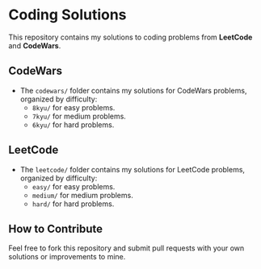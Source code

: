 # Coding Solutions

This repository contains my solutions to coding problems from **LeetCode** and **CodeWars**.

## CodeWars
- The `codewars/` folder contains my solutions for CodeWars problems, organized by difficulty:
  - `8kyu/` for easy problems.
  - `7kyu/` for medium problems.
  - `6kyu/` for hard problems.

## LeetCode
- The `leetcode/` folder contains my solutions for LeetCode problems, organized by difficulty:
  - `easy/` for easy problems.
  - `medium/` for medium problems.
  - `hard/` for hard problems.

## How to Contribute
Feel free to fork this repository and submit pull requests with your own solutions or improvements to mine.
